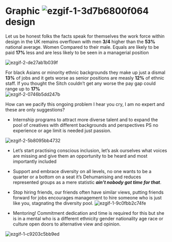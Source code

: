  # Graphic ![ezgif-1-3d7b6800f064](https://user-images.githubusercontent.com/94851382/143467604-d1d4f1d2-9ac3-45e6-89d2-cedd4c276626.gif) design 

Let us be honest folks the facts speak for themselves the work force within design in the UK remains overflown with men **3/4** higher than the **53%** national average. Women Compared to their male. Equals are likely to be paid **17%** less and are less likely to be seen in a managerial position

![ezgif-2-de27ab1b039f](https://user-images.githubusercontent.com/94851382/143463990-71022bbb-d4d7-4c35-9a4f-46fafd12b826.png)


For black Asians or minority ethnic backgrounds they make up just a dismal **13%** of jobs and it gets worse as senior positions are measly **12%** of ethnic staff. If you thought the Sitch couldn’t get any worse the pay gap could range up to **17%**           
![ezgif-2-0746b5dd247b](https://user-images.githubusercontent.com/94851382/143464401-7014eea4-aace-47ea-afd3-1e4d5b728a1b.gif)
<p> How can we pacify this ongoing problem I hear you cry, I am no expert and these are only suggestions?

* Internship programs to attract more diverse talent and to expand the pool of creatives with different backgrounds and perspectives PS no experience or age limit is needed just passion.
 
![ezgif-2-5b8095bb4732](https://user-images.githubusercontent.com/94851382/143465291-a93a270d-9d75-4f1f-ad85-b9d2be2008fb.gif)

* Let’s start practising conscious inclusion, let’s ask ourselves what voices are missing and give them an opportunity to be heard and most importantly included 
* Support and embrace diversity on all levels, no one wants to be a quarter or a bottom on a seat it’s Dehumanising and reduces represented groups as a mere statistic  ***ain’t nobody got time for that***.
* Stop hiring friends, our friends often have similar views, putting friends forward for jobs encourages management to hire someone who is just like you, stagnating the diversity pool. 
![ezgif-1-9c0fbb2c74fe](https://user-images.githubusercontent.com/94851382/143476112-1ffecb6c-cead-4f7b-bd6a-db4fae18e65e.png)


* Mentoring! Commitment dedication and time is required for this but she is in a mental who is a different ethnicity gender nationality age race or culture open doors to alternative view and opinion.

 
![ezgif-1-c9203c5bb9ed](https://user-images.githubusercontent.com/94851382/143475694-004850a6-a348-44d2-addf-1d3272ec8007.png)
